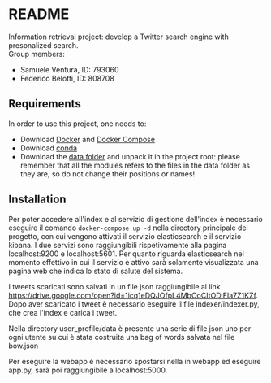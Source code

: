 # README

Information retrieval project: develop a Twitter search engine with presonalized search.   
Group members:

* Samuele Ventura, ID: 793060
* Federico Belotti, ID: 808708

## Requirements

In order to use this project, one needs to:

* Download [Docker](https://www.docker.com/) and [Docker Compose](https://docs.docker.com/compose/install/)
* Download [conda](https://docs.conda.io/projects/conda/en/latest/index.html)
* Download the [data folder](https://drive.google.com/drive/folders/1xKj7u-e2lf5GcJPHhDgBkNyPB70AP4Yv?usp=sharing) and unpack it in the project root: please remember that all the modules refers to the files in the data folder as they are, so do not change their positions or names!

## Installation



Per poter accedere all'index e al servizio di gestione dell'index è necessario eseguire il comando `docker-compose up -d` nella directory principale del progetto, con cui vengono attivati il servizio elasticsearch e il servizio kibana. I due servizi sono raggiungibili rispetivamente alla pagina localhost:9200 e localhost:5601. Per quanto riguarda elasticsearch nel momento effettivo in cui il servizio è attivo sarà solamente visualizzata una pagina web che indica lo stato di salute del sistema. 

I tweets scaricati sono salvati in un file json raggiungibile al link https://drive.google.com/open?id=1icq1eDQJOfpL4MbOoCItODlFIa7Z1KZf. Dopo aver scaricato i tweet è necessario eseguire il file indexer/indexer.py, che crea l'index e carica i tweet. 

Nella directory user_profile/data è presente una serie di file json uno per ogni utente su cui è stata costruita una bag of words salvata nel file bow.json

Per eseguire la webapp è necessario spostarsi nella in webapp ed eseguire app.py, sarà poi raggiungibile a localhost:5000.